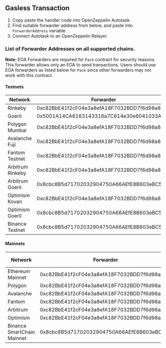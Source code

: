 ## Gasless Transaction

1. Copy paste the handler code into OpenZeppelin Autotask.
2. Find suitable forwarder address from below, and paste into `ForwarderAddress` variable. 
3. Connect Autotask to an OpenZeppelin Relayer.


### List of Forwarder Addresses on all supported chains.

**Note**: EOA Forwarders are required for `Pack` contract for security reasons. This forwarder allows only an EOA to send transactions. Users should use EOA forwarders as listed below for `Pack` since other forwarders may not work with this contract.

#### Testnets

| Network | Forwarder | EOA Forwarder |
| --- | --- | --- |
| Rinkeby | 0xc82BbE41f2cF04e3a8efA18F7032BDD7f6d98a81 | 0x0bBA31EAf82C649C0B9579F5F44374C74F4605Ea |
| Goerli | 0x5001A14CA6163143316a7C614e30e6041033Ac20 | 0xe73c50cB9c5B378627ff625BB6e6725A4A5D65d2 |
| Polygon Mumbai | 0xc82BbE41f2cF04e3a8efA18F7032BDD7f6d98a81 | 0xb1A2883fc4d287d9cB8Dbb96cFF60C76BEf2D250 |
| Avalanche Fuji | 0xc82BbE41f2cF04e3a8efA18F7032BDD7f6d98a81 | 0xe73c50cB9c5B378627ff625BB6e6725A4A5D65d2 |
| Fantom Testnet | 0xc82BbE41f2cF04e3a8efA18F7032BDD7f6d98a81 | 0x42D3048b595B6e1c28a588d70366CcC2AA4dB47b |
| Arbitrum Rinkeby | 0xc82BbE41f2cF04e3a8efA18F7032BDD7f6d98a81 | 0xE1eE43D23f247b6A9aF81fcE2766E76709482728 |
| Arbitrum Goerli | 0x8cbc8B5d71702032904750A66AEfE8B603eBC538 | 0x119704314Ef304EaAAE4b3c7C9ABd59272A28310 |
| Optimism Kovan | 0xc82BbE41f2cF04e3a8efA18F7032BDD7f6d98a81 | 0xE8dd2Ff0212F86d3197b4AfDC6dAC6ac47eb10aC |
| Optimism Goerli | 0x8cbc8B5d71702032904750A66AEfE8B603eBC538 | 0x119704314Ef304EaAAE4b3c7C9ABd59272A28310 |
| Binance Testnet | 0x8cbc8B5d71702032904750A66AEfE8B603eBC538 | 0x7e80648EB2071E26937F9D42A513ccf4815fc702 |

#### Mainnets

| Network | Forwarder | EOA Forwarder |
| --- | --- | --- |
| Ethereum Mainnet | 0xc82BbE41f2cF04e3a8efA18F7032BDD7f6d98a81 | - |
| Polygon | 0xc82BbE41f2cF04e3a8efA18F7032BDD7f6d98a81 | - |
| Avalanche | 0xc82BbE41f2cF04e3a8efA18F7032BDD7f6d98a81 | - |
| Fantom | 0xc82BbE41f2cF04e3a8efA18F7032BDD7f6d98a81 | - |
| Arbitrum | 0xc82BbE41f2cF04e3a8efA18F7032BDD7f6d98a81 | - |
| Optimism | 0xc82BbE41f2cF04e3a8efA18F7032BDD7f6d98a81 | - |
| Binance SmartChain Mainnet | 0x8cbc8B5d71702032904750A66AEfE8B603eBC538 | - |
